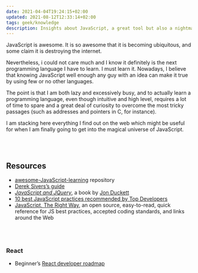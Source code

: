 ```yaml
---
date: 2021-04-04T19:24:15+02:00
updated: 2021-08-12T12:33:14+02:00
tags: geek/knowledge
description: Insights about JavaScript, a great tool but also a nightmare.
---
```

JavaScript is awesome. It is so awesome that it is becoming ubiquitous, and some claim it is destroying the internet.

Nevertheless, i could not care much and I know it definitely is the next programming language I have to learn. I must learn it. Nowadays, I believe that knowing JavaScript well enough any guy with an idea can make it true by using few or no other languages.

The point is that I am both lazy and excessively busy, and to actually learn a programming language, even though intuitive and high level, requires a lot of time to spare and a great deal of curiosity to overcome the most tricky passages (such as addresses and pointers in C, for instance).

I am stacking here everything I find out on the web which might be useful for when I am finally going to get into the magical universe of JavaScript.

<br>
<br>

## Resources

- [awesome-JavaScript-learning](https://github.com/micromata/awesome-javascript-learning 'awesome-javascrpt-learning on GitHub') repository
- [Derek Sivers’s guide](https://sivers.org/learn-js)
- <cite><a href='http://www.javascriptbook.com/'  target='_blank' title='JavaScript and JQuery'>JavaScript and JQuery</a></cite>, a book by [Jon Duckett](https://en.wikipedia.org/wiki/John_Duckett 'Jon Duckett on Wikipedia')
- [10 best JavaScript practices recommended by Top Developers](https://blog.hrithwik.me/10-best-javascript-practices-recommended-by-top-developers '10 best JavaScript practices recommended by Top Developers')
- [JavaScript, The Right Way](https://jstherightway.org/ 'JavaScript, The Right Way'), an open source, easy-to-read, quick reference for JS best practices, accepted coding standards, and links around the Web

<br>
<br>

### React

- Beginner’s [React developer roadmap](https://dev.to/monicafidalgo/react-developer-roadmap-beginners-guide-14fc 'React developer roadmap')